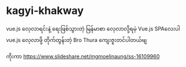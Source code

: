 # kagyi-khakway
vue.js လေ့လာရင်းနဲ့ ရေးဖြစ်သွားတဲ့ မြန်မာစာ လေ့လာလို့ရမဲ့ Vue.js SPAလေးပါ
vue.js လေ့လာဖို့ တိုက်တွန်းတဲ့ Bro Thura ကျေးဇူးတင်ပါတယ်ဗျ

ကိုးကာ
https://www.slideshare.net/mgmoelinaung/ss-16109960

